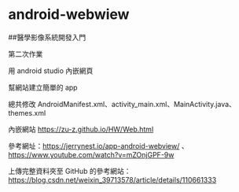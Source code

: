 # android-webwiew
##醫學影像系統開發入門

第二次作業

用 android studio 內嵌網頁

幫網站建立簡單的 app

總共修改 AndroidManifest.xml、activity_main.xml、MainActivity.java、themes.xml

內嵌網站 https://zu-z.github.io/HW/Web.html

參考網址：https://jerrynest.io/app-android-webview/ 、 https://www.youtube.com/watch?v=mZOnjGPF-9w

上傳完整資料夾至 GitHub 的參考網站：https://blog.csdn.net/weixin_39713578/article/details/110661333

